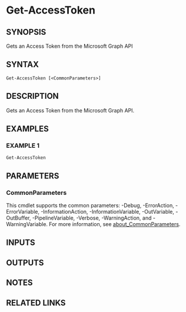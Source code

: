 # Get-AccessToken

## SYNOPSIS
Gets an Access Token from the Microsoft Graph API

## SYNTAX

```
Get-AccessToken [<CommonParameters>]
```

## DESCRIPTION
Gets an Access Token from the Microsoft Graph API.

## EXAMPLES

### EXAMPLE 1
```
Get-AccessToken
```

## PARAMETERS

### CommonParameters
This cmdlet supports the common parameters: -Debug, -ErrorAction, -ErrorVariable, -InformationAction, -InformationVariable, -OutVariable, -OutBuffer, -PipelineVariable, -Verbose, -WarningAction, and -WarningVariable. For more information, see [about_CommonParameters](http://go.microsoft.com/fwlink/?LinkID=113216).

## INPUTS

## OUTPUTS

## NOTES

## RELATED LINKS
